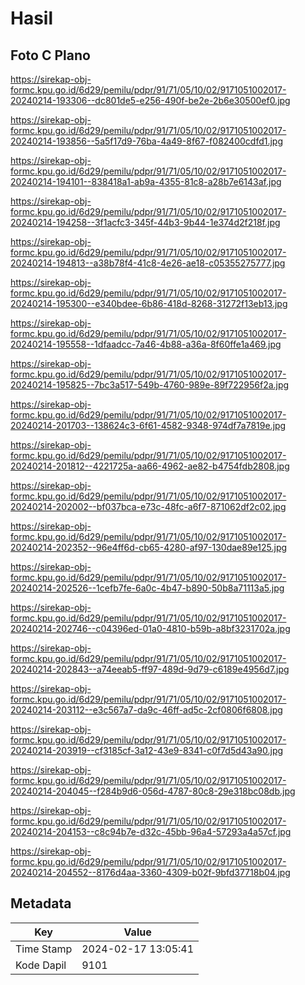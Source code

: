 # Hasil

## Foto C Plano

https://sirekap-obj-formc.kpu.go.id/6d29/pemilu/pdpr/91/71/05/10/02/9171051002017-20240214-193306--dc801de5-e256-490f-be2e-2b6e30500ef0.jpg

https://sirekap-obj-formc.kpu.go.id/6d29/pemilu/pdpr/91/71/05/10/02/9171051002017-20240214-193856--5a5f17d9-76ba-4a49-8f67-f082400cdfd1.jpg

https://sirekap-obj-formc.kpu.go.id/6d29/pemilu/pdpr/91/71/05/10/02/9171051002017-20240214-194101--838418a1-ab9a-4355-81c8-a28b7e6143af.jpg

https://sirekap-obj-formc.kpu.go.id/6d29/pemilu/pdpr/91/71/05/10/02/9171051002017-20240214-194258--3f1acfc3-345f-44b3-9b44-1e374d2f218f.jpg

https://sirekap-obj-formc.kpu.go.id/6d29/pemilu/pdpr/91/71/05/10/02/9171051002017-20240214-194813--a38b78f4-41c8-4e26-ae18-c05355275777.jpg

https://sirekap-obj-formc.kpu.go.id/6d29/pemilu/pdpr/91/71/05/10/02/9171051002017-20240214-195300--e340bdee-6b86-418d-8268-31272f13eb13.jpg

https://sirekap-obj-formc.kpu.go.id/6d29/pemilu/pdpr/91/71/05/10/02/9171051002017-20240214-195558--1dfaadcc-7a46-4b88-a36a-8f60ffe1a469.jpg

https://sirekap-obj-formc.kpu.go.id/6d29/pemilu/pdpr/91/71/05/10/02/9171051002017-20240214-195825--7bc3a517-549b-4760-989e-89f722956f2a.jpg

https://sirekap-obj-formc.kpu.go.id/6d29/pemilu/pdpr/91/71/05/10/02/9171051002017-20240214-201703--138624c3-6f61-4582-9348-974df7a7819e.jpg

https://sirekap-obj-formc.kpu.go.id/6d29/pemilu/pdpr/91/71/05/10/02/9171051002017-20240214-201812--4221725a-aa66-4962-ae82-b4754fdb2808.jpg

https://sirekap-obj-formc.kpu.go.id/6d29/pemilu/pdpr/91/71/05/10/02/9171051002017-20240214-202002--bf037bca-e73c-48fc-a6f7-871062df2c02.jpg

https://sirekap-obj-formc.kpu.go.id/6d29/pemilu/pdpr/91/71/05/10/02/9171051002017-20240214-202352--96e4ff6d-cb65-4280-af97-130dae89e125.jpg

https://sirekap-obj-formc.kpu.go.id/6d29/pemilu/pdpr/91/71/05/10/02/9171051002017-20240214-202526--1cefb7fe-6a0c-4b47-b890-50b8a71113a5.jpg

https://sirekap-obj-formc.kpu.go.id/6d29/pemilu/pdpr/91/71/05/10/02/9171051002017-20240214-202746--c04396ed-01a0-4810-b59b-a8bf3231702a.jpg

https://sirekap-obj-formc.kpu.go.id/6d29/pemilu/pdpr/91/71/05/10/02/9171051002017-20240214-202843--a74eeab5-ff97-489d-9d79-c6189e4956d7.jpg

https://sirekap-obj-formc.kpu.go.id/6d29/pemilu/pdpr/91/71/05/10/02/9171051002017-20240214-203112--e3c567a7-da9c-46ff-ad5c-2cf0806f6808.jpg

https://sirekap-obj-formc.kpu.go.id/6d29/pemilu/pdpr/91/71/05/10/02/9171051002017-20240214-203919--cf3185cf-3a12-43e9-8341-c0f7d5d43a90.jpg

https://sirekap-obj-formc.kpu.go.id/6d29/pemilu/pdpr/91/71/05/10/02/9171051002017-20240214-204045--f284b9d6-056d-4787-80c8-29e318bc08db.jpg

https://sirekap-obj-formc.kpu.go.id/6d29/pemilu/pdpr/91/71/05/10/02/9171051002017-20240214-204153--c8c94b7e-d32c-45bb-96a4-57293a4a57cf.jpg

https://sirekap-obj-formc.kpu.go.id/6d29/pemilu/pdpr/91/71/05/10/02/9171051002017-20240214-204552--8176d4aa-3360-4309-b02f-9bfd37718b04.jpg


## Metadata

| Key        | Value               |
| ---------- | ------------------- |
| Time Stamp | 2024-02-17 13:05:41 |
| Kode Dapil | 9101                |



